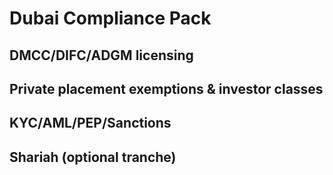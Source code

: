 # Dubai Compliance Pack
## DMCC/DIFC/ADGM licensing
## Private placement exemptions & investor classes
## KYC/AML/PEP/Sanctions
## Shariah (optional tranche)

